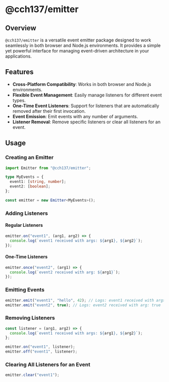 # @cch137/emitter

## Overview

`@cch137/emitter` is a versatile event emitter package designed to work seamlessly in both browser and Node.js environments. It provides a simple yet powerful interface for managing event-driven architecture in your applications.

## Features

- **Cross-Platform Compatibility**: Works in both browser and Node.js environments.
- **Flexible Event Management**: Easily manage listeners for different event types.
- **One-Time Event Listeners**: Support for listeners that are automatically removed after their first invocation.
- **Event Emission**: Emit events with any number of arguments.
- **Listener Removal**: Remove specific listeners or clear all listeners for an event.

## Usage

### Creating an Emitter

```typescript
import Emitter from "@cch137/emitter";

type MyEvents = {
  event1: [string, number];
  event2: [boolean];
};

const emitter = new Emitter<MyEvents>();
```

### Adding Listeners

#### Regular Listeners

```typescript
emitter.on("event1", (arg1, arg2) => {
  console.log(`event1 received with args: ${arg1}, ${arg2}`);
});
```

#### One-Time Listeners

```typescript
emitter.once("event2", (arg1) => {
  console.log(`event2 received with arg: ${arg1}`);
});
```

### Emitting Events

```typescript
emitter.emit("event1", "hello", 42); // Logs: event1 received with args: hello, 42
emitter.emit("event2", true); // Logs: event2 received with arg: true
```

### Removing Listeners

```typescript
const listener = (arg1, arg2) => {
  console.log(`event1 received with args: ${arg1}, ${arg2}`);
};

emitter.on("event1", listener);
emitter.off("event1", listener);
```

### Clearing All Listeners for an Event

```typescript
emitter.clear("event1");
```
